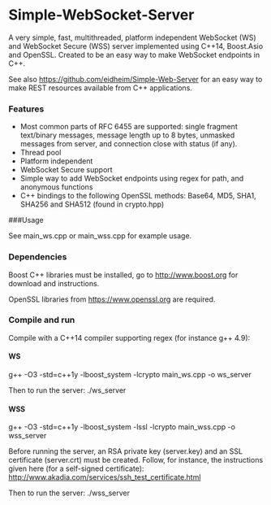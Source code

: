 Simple-WebSocket-Server
=================

A very simple, fast, multithreaded, platform independent WebSocket (WS) and WebSocket Secure (WSS) server implemented using C++14, Boost.Asio and OpenSSL. Created to be an easy way to make WebSocket endpoints in C++.

See also https://github.com/eidheim/Simple-Web-Server for an easy way to make REST resources available from C++ applications. 

### Features

* Most common parts of RFC 6455 are supported: single fragment text/binary messages, message length up to 8 bytes, unmasked messages from server, and connection close with status (if any). 
* Thread pool
* Platform independent
* WebSocket Secure support
* Simple way to add WebSocket endpoints using regex for path, and anonymous functions
* C++ bindings to the following OpenSSL methods: Base64, MD5, SHA1, SHA256 and SHA512 (found in crypto.hpp)

###Usage

See main_ws.cpp or main_wss.cpp for example usage. 

### Dependencies

Boost C++ libraries must be installed, go to http://www.boost.org for download and instructions. 

OpenSSL libraries from https://www.openssl.org are required. 

### Compile and run

Compile with a C++14 compiler supporting regex (for instance g++ 4.9):

#### WS

g++ -O3 -std=c++1y -lboost_system -lcrypto main_ws.cpp -o ws_server

Then to run the server: ./ws_server

#### WSS

g++ -O3 -std=c++1y -lboost_system -lssl -lcrypto main_wss.cpp -o wss_server

Before running the server, an RSA private key (server.key) and an SSL certificate (server.crt) must be created. Follow, for instance, the instructions given here (for a self-signed certificate): http://www.akadia.com/services/ssh_test_certificate.html

Then to run the server: ./wss_server
